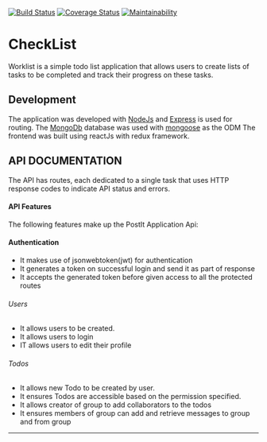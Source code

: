 [![Build Status](https://travis-ci.org/Jchinonso/WorkList.svg?branch=staging)](https://travis-ci.org/Jchinonso/WorkList)
[![Coverage Status](https://coveralls.io/repos/github/Jchinonso/WorkList/badge.svg?branch=feature%2F%23152341151%2Fjwt-signin)](https://coveralls.io/github/Jchinonso/WorkList?branch=feature%2F%23152341151%2Fjwt-signin)
[![Maintainability](https://api.codeclimate.com/v1/badges/5a3d34911e09a90f7d8a/maintainability)](https://codeclimate.com/github/Jchinonso/WorkList/maintainability)

# CheckList
Worklist is a simple todo list application that allows users to create lists of tasks to be completed and track their progress on these tasks.

Development
-------------
The application was developed with [NodeJs](http://nodejs.org) and [Express](http://expressjs.com) is used for routing. The [MongoDb](http://https://www.mongodb.com) database was used with [mongoose](http://mongoosejs.com) as the ODM
The frontend was built using reactJs with redux framework.

API DOCUMENTATION
-----------------
The API has routes, each dedicated to a single task that uses HTTP response codes to indicate API status and errors.

#### API Features
The following features make up the PostIt Application Api:

#### Authentication
- It makes use of jsonwebtoken(jwt) for authentication
- It generates a token on successful login and send it as part of response
- It accepts the generated token before given access to all the protected routes

###### Users
- It allows users to be created.  
- It allows users to login  
- IT allows users to edit their profile


###### Todos
- It allows new Todo to be created by user.  
- It ensures Todos are accessible based on the permission specified.  
- It allows creator of group to add collaborators to the todos
- It ensures members of group can add and retrieve messages to group and from group 


---
